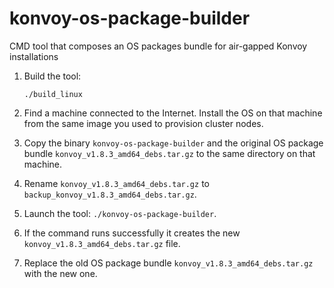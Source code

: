# konvoy-os-package-builder
CMD tool that composes an OS packages bundle for air-gapped Konvoy installations

1. Build the tool:

    ```
    ./build_linux
    ```
    
2. Find a machine connected to the Internet. Install the OS on that machine from the same image you used to provision cluster nodes.
3. Copy the binary `konvoy-os-package-builder` and the original OS package bundle `konvoy_v1.8.3_amd64_debs.tar.gz` to the same directory on that machine.
4. Rename `konvoy_v1.8.3_amd64_debs.tar.gz` to `backup_konvoy_v1.8.3_amd64_debs.tar.gz`.
5. Launch the tool: `./konvoy-os-package-builder`.
6. If the command runs successfully it creates the new `konvoy_v1.8.3_amd64_debs.tar.gz` file.
7. Replace the old OS package bundle `konvoy_v1.8.3_amd64_debs.tar.gz` with the new one.
